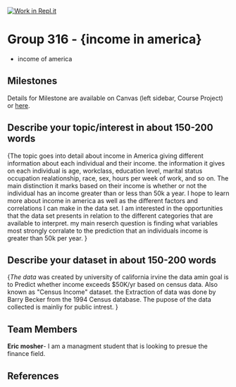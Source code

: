 [![Work in Repl.it](https://classroom.github.com/assets/work-in-replit-14baed9a392b3a25080506f3b7b6d57f295ec2978f6f33ec97e36a161684cbe9.svg)](https://classroom.github.com/online_ide?assignment_repo_id=313387&assignment_repo_type=GroupAssignmentRepo)
# Group 316 - {income in america}

- income of america 

## Milestones

Details for Milestone are available on Canvas (left sidebar, Course Project) or [here](https://firas.moosvi.com/courses/data301/project/milestone01.html).

## Describe your topic/interest in about 150-200 words

{The topic goes into detail about income in America giving different information about each individual and their income. the information it gives on each individual is age, workclass, education level, marital status occupation realationship, race, sex, hours per week of work, and so on. The main distinction it marks based on their income is whether or not the individual has an income greater than or less than 50k a year. I hope to learn more about income in america as well as the different factors and correlations I can make in the data set. I am interested in the opportunities that the data set presents in relation to the different categories that are available to interpret. my main reserch question is finding what variables most strongly corralate to the prediction that an individuals income is greater than 50k per year. }

## Describe your dataset in about 150-200 words

{*The data* was created by university of california irvine the data amin goal is to  Predict whether income exceeds $50K/yr based on census data. Also known as "Census Income" dataset. the Extraction of data was done by Barry Becker from the 1994 Census database. The pupose of the data collected is mainliy for public intrest.
}

## Team Members

**Eric mosher**- I am a managment student that is looking to presue the finance field.

## References


